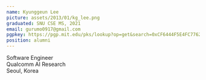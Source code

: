 ```yaml
---
name: Kyunggeun Lee
picture: assets/2013/01/kg_lee.png  
graduated: SNU CSE MS, 2021  
email: gurumo0917@gmail.com  
pgpkey: https://pgp.mit.edu/pks/lookup?op=get&search=0xCF6444F5E4FC7762  
position: alumni
---
```

Software Engineer  
Qualcomm AI Research  
Seoul, Korea  
